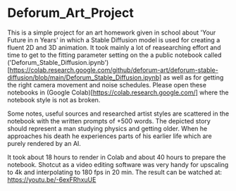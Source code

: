 # Deforum_Art_Project

This is a simple project for an art homework given in school about 'Your Future in n Years' in which a Stable Diffusion model is used for creating a fluent 2D and 3D animation. It took mainly a lot of reasearching effort and time to get to the fitting parameter setting on the a public notebook called ('Deforum_Stable_Diffusion.ipynb')[https://colab.research.google.com/github/deforum-art/deforum-stable-diffusion/blob/main/Deforum_Stable_Diffusion.ipynb] as well as for getting the right camera movement and noise schedules. Please open these notebooks in (Google Colab)[https://colab.research.google.com/] where the notebook style is not as broken.

Some notes, useful sources and researched artist styles are scattered in the notebook with the written prompts  of +500 words. The depicted story should represent a man studying physics and getting older. When he approaches his death he experiences parts of his earlier life which are purely rendered by an AI.

It took about 18 hours to render in Colab and about 40 hours to prepare the notebook. Shotcut as a video editing software was very handy for upscaling to 4k and interpolating to 180 fps in 20 min. 
The result can be watched at: https://youtu.be/-6exFRhxuUE
